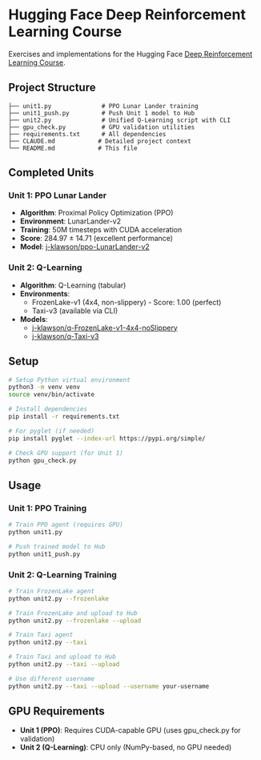 # Hugging Face Deep Reinforcement Learning Course

Exercises and implementations for the Hugging Face [Deep Reinforcement Learning Course](https://huggingface.co/learn/deep-rl-course).

## Project Structure

```
├── unit1.py              # PPO Lunar Lander training
├── unit1_push.py         # Push Unit 1 model to Hub
├── unit2.py              # Unified Q-Learning script with CLI
├── gpu_check.py          # GPU validation utilities
├── requirements.txt      # All dependencies
├── CLAUDE.md            # Detailed project context
└── README.md            # This file
```

## Completed Units

### Unit 1: PPO Lunar Lander 
- **Algorithm**: Proximal Policy Optimization (PPO)
- **Environment**: LunarLander-v2
- **Training**: 50M timesteps with CUDA acceleration
- **Score**: 284.97 ± 14.71 (excellent performance)
- **Model**: [j-klawson/ppo-LunarLander-v2](https://huggingface.co/j-klawson/ppo-LunarLander-v2)

### Unit 2: Q-Learning 
- **Algorithm**: Q-Learning (tabular)
- **Environments**:
  - FrozenLake-v1 (4x4, non-slippery) - Score: 1.00 (perfect)
  - Taxi-v3 (available via CLI)
- **Models**:
  - [j-klawson/q-FrozenLake-v1-4x4-noSlippery](https://huggingface.co/j-klawson/q-FrozenLake-v1-4x4-noSlippery)
  - [j-klawson/q-Taxi-v3](https://huggingface.co/j-klawson/q-Taxi-v3)

## Setup

```bash
# Setup Python virtual environment
python3 -m venv venv
source venv/bin/activate

# Install dependencies
pip install -r requirements.txt

# For pyglet (if needed)
pip install pyglet --index-url https://pypi.org/simple/

# Check GPU support (for Unit 1)
python gpu_check.py
```

## Usage

### Unit 1: PPO Training
```bash
# Train PPO agent (requires GPU)
python unit1.py

# Push trained model to Hub
python unit1_push.py
```

### Unit 2: Q-Learning Training
```bash
# Train FrozenLake agent
python unit2.py --frozenlake

# Train FrozenLake and upload to Hub
python unit2.py --frozenlake --upload

# Train Taxi agent
python unit2.py --taxi

# Train Taxi and upload to Hub
python unit2.py --taxi --upload

# Use different username
python unit2.py --taxi --upload --username your-username
```

## GPU Requirements

- **Unit 1 (PPO)**: Requires CUDA-capable GPU (uses gpu_check.py for validation)
- **Unit 2 (Q-Learning)**: CPU only (NumPy-based, no GPU needed)

```
